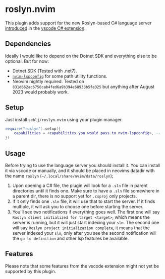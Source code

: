 # roslyn.nvim

This plugin adds support for the new Roslyn-based C# language server [introduced](https://devblogs.microsoft.com/visualstudio/announcing-csharp-dev-kit-for-visual-studio-code) in the [vscode C# extension](https://github.com/dotnet/vscode-csharp).

## Dependencies

Ideally I would like to depend on the Dotnet SDK and everything else to be optional. But for now:

- Dotnet SDK (Tested with .net7).
- [`nvim-lspconfig`](https://github.com/neovim/nvim-lspconfig) for some path utility functions.
- Neovim nightly required. Tested on `831d662ac6756cab4fed6a9b394e68933b5fe325` but anything after August 2023 would probably work.

## Setup

Just install `seblj/roslyn.nvim` using your plugin manager.

```lua
require("roslyn").setup({
    capabilities = <capabilities you would pass to nvim-lspconfig>, -- required
})
```

## Usage

Before trying to use the language server you should install it. You can install it via vscode or manually, and it should be placed in neovims datadir with the name `roslyn` (`~/.local/share/nvim/data/roslyn`);

1. Upon opening a C# file, the plugin will look for a `.sln` file in parent
   directories until it finds one. Make sure to have a `.sln` file somewhere in
   a parent dir, there is no support yet for `.csproj` only projects.
2. If it only finds one `.sln` file, it will use that to start the server.
   If it finds multiple, it will ask you to choose one before starting the
   server.
3. You'll see two notifications if everything goes well. The first one will say
   `Roslyn client initialized for target <target>`, which means the server is
   running, but it will just start indexing your `sln`. The second one will say
   `Roslyn project initialization complete`, it means that the server indexed
   your `sln`, only after you see the second notification will the `go to definition`
   and other lsp features be available.

## Features

Please note that some features from the vscode extension might not yet be supported by this plugin.
